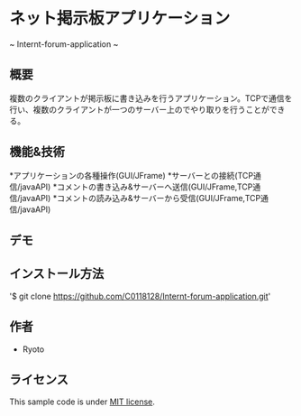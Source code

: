 # ネット掲示板アプリケーション 
~ Internt-forum-application ~

## 概要
複数のクライアントが掲示板に書き込みを行うアプリケーション。TCPで通信を行い、複数のクライアントが一つのサーバー上のでやり取りを行うことができる。

## 機能&技術
*アプリケーションの各種操作(GUI/JFrame)
*サーバーとの接続(TCP通信/javaAPI)
*コメントの書き込み&サーバーへ送信(GUI/JFrame,TCP通信/javaAPI)
*コメントの読み込み&サーバーから受信(GUI/JFrame,TCP通信/javaAPI)

## デモ

## インストール方法
'$ git clone https://github.com/C0118128/Internt-forum-application.git'

## 作者
* Ryoto

## ライセンス
This sample code is under [MIT license](https://en.wikipedia.org/wiki/MIT_License).
